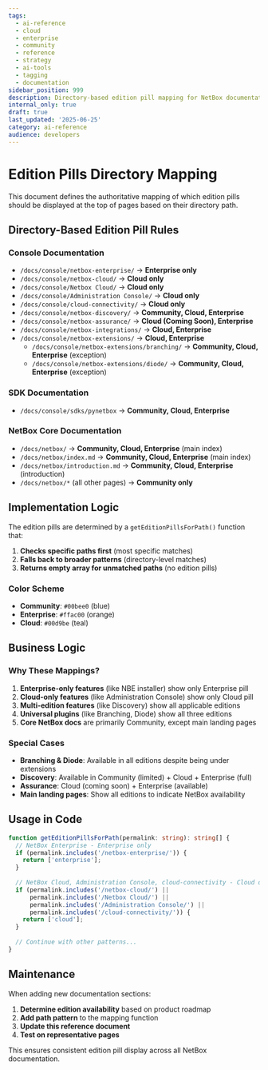 ```yaml
---
tags:
  - ai-reference
  - cloud
  - enterprise
  - community
  - reference
  - strategy
  - ai-tools
  - tagging
  - documentation
sidebar_position: 999
description: Directory-based edition pill mapping for NetBox documentation
internal_only: true
draft: true
last_updated: '2025-06-25'
category: ai-reference
audience: developers
---
```


# Edition Pills Directory Mapping

This document defines the authoritative mapping of which edition pills should be displayed at the top of pages based on their directory path.

## Directory-Based Edition Pill Rules

### Console Documentation
- `/docs/console/netbox-enterprise/` → **Enterprise only**
- `/docs/console/netbox-cloud/` → **Cloud only**  
- `/docs/console/Netbox Cloud/` → **Cloud only**
- `/docs/console/Administration Console/` → **Cloud only**
- `/docs/console/cloud-connectivity/` → **Cloud only**
- `/docs/console/netbox-discovery/` → **Community, Cloud, Enterprise**
- `/docs/console/netbox-assurance/` → **Cloud (Coming Soon), Enterprise**
- `/docs/console/netbox-integrations/` → **Cloud, Enterprise**
- `/docs/console/netbox-extensions/` → **Cloud, Enterprise**
  - `/docs/console/netbox-extensions/branching/` → **Community, Cloud, Enterprise** (exception)
  - `/docs/console/netbox-extensions/diode/` → **Community, Cloud, Enterprise** (exception)

### SDK Documentation
- `/docs/console/sdks/pynetbox` → **Community, Cloud, Enterprise**

### NetBox Core Documentation
- `/docs/netbox/` → **Community, Cloud, Enterprise** (main index)
- `/docs/netbox/index.md` → **Community, Cloud, Enterprise** (main index)
- `/docs/netbox/introduction.md` → **Community, Cloud, Enterprise** (introduction)
- `/docs/netbox/*` (all other pages) → **Community only**

## Implementation Logic

The edition pills are determined by a `getEditionPillsForPath()` function that:

1. **Checks specific paths first** (most specific matches)
2. **Falls back to broader patterns** (directory-level matches)
3. **Returns empty array for unmatched paths** (no edition pills)

### Color Scheme
- **Community**: `#00bee0` (blue)
- **Enterprise**: `#ffac00` (orange) 
- **Cloud**: `#00d9be` (teal)

## Business Logic

### Why These Mappings?

1. **Enterprise-only features** (like NBE installer) show only Enterprise pill
2. **Cloud-only features** (like Administration Console) show only Cloud pill  
3. **Multi-edition features** (like Discovery) show all applicable editions
4. **Universal plugins** (like Branching, Diode) show all three editions
5. **Core NetBox docs** are primarily Community, except main landing pages

### Special Cases

- **Branching & Diode**: Available in all editions despite being under extensions
- **Discovery**: Available in Community (limited) + Cloud + Enterprise (full)
- **Assurance**: Cloud (coming soon) + Enterprise (available)
- **Main landing pages**: Show all editions to indicate NetBox availability

## Usage in Code

```typescript
function getEditionPillsForPath(permalink: string): string[] {
  // NetBox Enterprise - Enterprise only
  if (permalink.includes('/netbox-enterprise/')) {
    return ['enterprise'];
  }
  
  // NetBox Cloud, Administration Console, cloud-connectivity - Cloud only
  if (permalink.includes('/netbox-cloud/') || 
      permalink.includes('/Netbox Cloud/') ||
      permalink.includes('/Administration Console/') ||
      permalink.includes('/cloud-connectivity/')) {
    return ['cloud'];
  }
  
  // Continue with other patterns...
}
```

## Maintenance

When adding new documentation sections:

1. **Determine edition availability** based on product roadmap
2. **Add path pattern** to the mapping function
3. **Update this reference document**
4. **Test on representative pages**

This ensures consistent edition pill display across all NetBox documentation. 